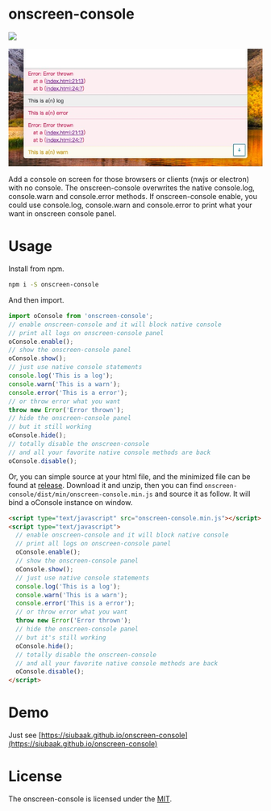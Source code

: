 # onscreen-console

[![](https://img.shields.io/npm/v/onscreen-console.svg?style=flat-square)](https://www.npmjs.com/package/onscreen-console)

![](https://raw.githubusercontent.com/Siubaak/onscreen-console/master/demo.png)

Add a console on screen for those browsers or clients (nwjs or electron) with no console. The onscreen-console overwrites the native console.log, console.warn and console.error methods. If onscreen-console enable, you could use console.log, console.warn and console.error to print what your want in onscreen console panel.

# Usage

Install from npm.

```bash
npm i -S onscreen-console
```

And then import.

```js
import oConsole from 'onscreen-console';
// enable onscreen-console and it will block native console
// print all logs on onscreen-console panel
oConsole.enable();
// show the onscreen-console panel
oConsole.show();
// just use native console statements
console.log('This is a log');
console.warn('This is a warn');
console.error('This is a error');
// or throw error what you want
throw new Error('Error thrown');
// hide the onscreen-console panel
// but it still working
oConsole.hide();
// totally disable the onscreen-console
// and all your favorite native console methods are back
oConsole.disable();
```

Or, you can simple source at your html file, and the minimized file can be found at [release](https://github.com/Siubaak/onscreen-console/releases). Download it and unzip, then you can find `onscreen-console/dist/min/onscreen-console.min.js` and source it as follow. It will bind a oConsole instance on window.

```html
<script type="text/javascript" src="onscreen-console.min.js"></script>
<script type="text/javascript">
  // enable onscreen-console and it will block native console
  // print all logs on onscreen-console panel
  oConsole.enable();
  // show the onscreen-console panel
  oConsole.show();
  // just use native console statements
  console.log('This is a log');
  console.warn('This is a warn');
  console.error('This is a error');
  // or throw error what you want
  throw new Error('Error thrown');
  // hide the onscreen-console panel
  // but it's still working
  oConsole.hide();
  // totally disable the onscreen-console
  // and all your favorite native console methods are back
  oConsole.disable();
</script>
```

# Demo

Just see [https://siubaak.github.io/onscreen-console](https://siubaak.github.io/onscreen-console)

# License

The onscreen-console is licensed under the [MIT](https://github.com/Siubaak/onscreen-console/blob/master/LICENSE).